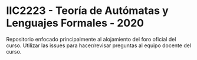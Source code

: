 # IIC2223 - Teoría de Autómatas y Lenguajes Formales - 2020
Repositorio enfocado principalmente al alojamiento del foro oficial del curso. Utilizar las issues para hacer/revisar preguntas al equipo docente del curso.

